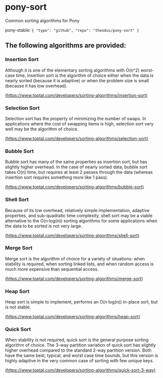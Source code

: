 # pony-sort
Common sorting algorithms for Pony

pony-stable:
`{ "type": "github", "repo": "theodus/pony-sort" }`

## The following algorithms are provided:

### Insertion Sort
Although it is one of the elementary sorting algorithms with O(n^2) worst-case time, insertion sort is the algorithm of choice either when the data is nearly sorted (because it is adaptive) or when the problem size is small (because it has low overhead).

[(https://www.toptal.com/developers/sorting-algorithms/insertion-sort)](https://www.toptal.com/developers/sorting-algorithms/insertion-sort)

### Selection Sort
Selection sort has the property of minimizing the number of swaps. In applications where the cost of swapping items is high, selection sort very well may be the algorithm of choice.

[(https://www.toptal.com/developers/sorting-algorithms/selection-sort)](https://www.toptal.com/developers/sorting-algorithms/selection-sort)

### Bubble Sort
Bubble sort has many of the same properties as insertion sort, but has slightly higher overhead. In the case of nearly sorted data, bubble sort takes O(n) time, but requires at least 2 passes through the data (whereas insertion sort requires something more like 1 pass).

[(https://www.toptal.com/developers/sorting-algorithms/bubble-sort)](https://www.toptal.com/developers/sorting-algorithms/bubble-sort)

### Shell Sort
Because of its low overhead, relatively simple implementation, adaptive properties, and sub-quadratic time complexity, shell sort may be a viable alternative to the O(n·log(n)) sorting algorithms for some applications when the data to be sorted is not very large.

[(https://www.toptal.com/developers/sorting-algorithms/shell-sort)](https://www.toptal.com/developers/sorting-algorithms/shell-sort)

### Merge Sort
Merge sort is the algorithm of choice for a variety of situations: when stability is required, when sorting linked lists, and when random access is much more expensive than sequential access.

[(https://www.toptal.com/developers/sorting-algorithms/merge-sort)](https://www.toptal.com/developers/sorting-algorithms/merge-sort)

### Heap Sort
Heap sort is simple to implement, performs an O(n·log(n)) in-place sort, but is not stable.

[(https://www.toptal.com/developers/sorting-algorithms/heap-sort)](https://www.toptal.com/developers/sorting-algorithms/heap-sort)

### Quick Sort
When stability is not required, quick sort is the general purpose sorting algorithm of choice. The 3-way partition variation of quick sort has slightly higher overhead compared to the standard 2-way partition version. Both have the same best, typical, and worst case time bounds, but this version is highly adaptive in the very common case of sorting with few unique keys.

[(https://www.toptal.com/developers/sorting-algorithms/quick-sort-3-way)](https://www.toptal.com/developers/sorting-algorithms/quick-sort-3-way)
